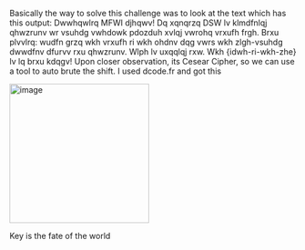 Basically the way to solve this challenge was to look at the text which has this output:
Dwwhqwlrq MFWI djhqwv! Dq xqnqrzq DSW lv klmdfnlqj qhwzrunv wr vsuhdg vwhdowk pdozduh xvlqj vwrohq vrxufh frgh. Brxu plvvlrq: wudfn grzq wkh vrxufh ri wkh ohdnv dqg vwrs wkh zlgh-vsuhdg dwwdfnv dfurvv rxu qhwzrunv. Wlph lv uxqqlqj rxw. Wkh {idwh-ri-wkh-zhe} lv lq brxu kdqgv!
Upon closer observation, its Cesear Cipher, so we can use a tool to auto brute the shift. I used dcode.fr and got this

<img width="245" alt="image" src="https://github.com/CountDraculaDaughter/projects/assets/155210038/0cd2be31-c47a-4a60-bd6a-8b981e8da031">

Key is the fate of the world
